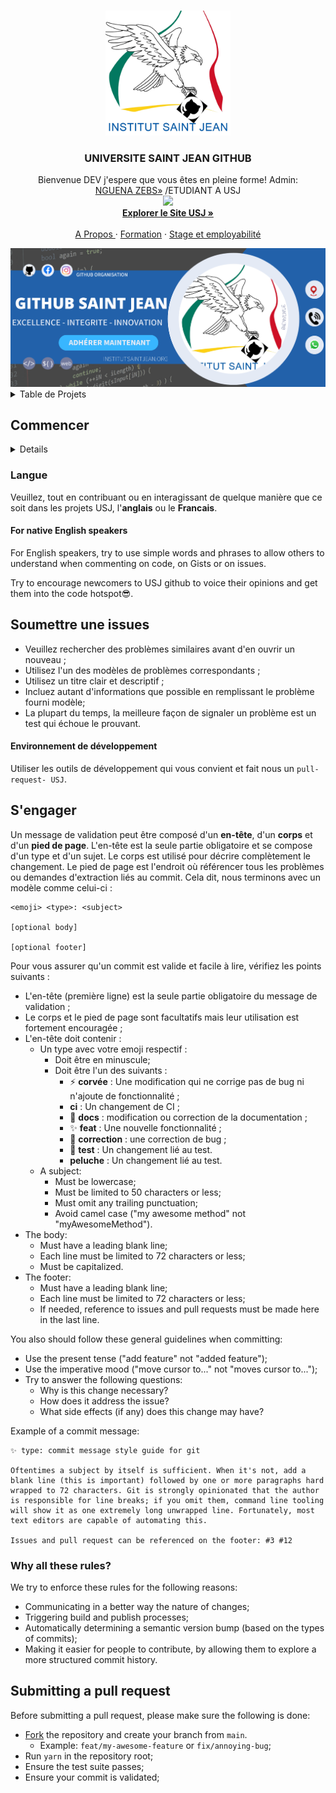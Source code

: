 <a name="readme-top"></a>

<!-- PROJECT LOGO DE USI @DEVZEBS-->
<br />
<div align="center">
   <a href="https://github.com/NGcodeX">
    <img src="https://github.com/UNIVERSITE-SAINT-JEAN/.github/blob/master/Ssfdsfans%20titre.png?raw=true" alt="Logo" width="200" height="200">
  </a>

  <h3 align="center">UNIVERSITE SAINT JEAN GITHUB</h3>

  <p align="center">
    Bienvenue DEV j'espere que vous êtes en pleine forme! Admin:<br> <a href="https://github.com/PILOTEZEBS">NGUENA ZEBS»</a> /ETUDIANT A USJ
    <br/>
    <a href="https://github.com/PILOTEZEBS"><img src="https://avatars.githubusercontent.com/u/94785948?v=4" width="64px"/></a><br>
    <a href="https://institutsaintjean.org/" target=_blank><strong>Explorer le Site USJ »</strong></a>
    <br />
    <br />
    <a href="https://institutsaintjean.org/a-propos/">A Propos </a>
    ·
    <a href="https://institutsaintjean.org/cycle-ingenieur/">Formation</a>
    ·
    <a href="https://institutsaintjean.org/stage-et-employabilite/">Stage et employabilité</a>
  </p>
</div>

<img src="https://github.com/UNIVERSITE-SAINT-JEAN/.github/blob/master/profile/Github%20Saint%20Jean.png?raw=true">

<!-- TABLE OF CONTENTS @DEVZEBS USJ-->
<details>
  <summary>Table de Projets</summary>
  <ol>
    <li>
      <a href="#about-the-project">Commencer</a>
      <ul>
        <li><a href="#built-with"></a></li>
      </ul>
    </li>
    <li>
      <a href="#getting-started"></a>
      <ul>
        <li><a href="#prerequisites"></a></li>
      </ul>
    </li>
    <ul>
    <li><a href="#roadmap">Pages</a></li>
    <li><a href="#contributing"></a></li>
    <li><a href="#contact">Contact</a></li>
    <li><a href="#acknowledgments"></a></li>
    </ul>
  </ol>
</details>


## Commencer
<details>
   Tout d'abord, nous tenons à vous remercier d'avoir pris le temps de contribuer et de faire de ce projet un meilleur projet !

Ici, nous avons un ensemble d'instructions et de lignes directrices pour réduire les malentendus et rendre le processus de contribution à `profile-USJ` aussi fluide que possible.

Nous espérons que ce guide rendra le processus de contribution clair et répondra à toutes vos questions.

</details>

### Langue

Veuillez, tout en contribuant ou en interagissant de quelque manière que ce soit dans les projets USJ,  l'**anglais** ou le **Francais**.

#### For native English speakers

For English speakers, try to use simple words and phrases to allow others to understand when commenting on code, on Gists or on issues.

Try to encourage newcomers to USJ github to voice their opinions and get them into the code hotspot😎.


## Soumettre une issues

- Veuillez rechercher des problèmes similaires avant d'en ouvrir un nouveau ;
- Utilisez l'un des modèles de problèmes correspondants ;
- Utilisez un titre clair et descriptif ;
- Incluez autant d'informations que possible en remplissant le problème fourni
  modèle;
- La plupart du temps, la meilleure façon de signaler un problème est un test qui échoue le prouvant.


#### Environnement de développement

Utiliser les outils de développement qui vous convient et fait nous un `pull-request- USJ`.

## S'engager

Un message de validation peut être composé d'un **en-tête**, d'un **corps** et d'un **pied de page**. L'en-tête est la seule partie obligatoire et se compose d'un type et d'un sujet. Le corps est utilisé pour décrire complètement le changement. Le pied de page est l'endroit où référencer tous les problèmes ou demandes d'extraction liés au commit. Cela dit, nous terminons avec un modèle comme celui-ci :

```
<emoji> <type>: <subject>

[optional body]

[optional footer]
```

Pour vous assurer qu'un commit est valide et facile à lire, vérifiez les points suivants :

- L'en-tête (première ligne) est la seule partie obligatoire du message de validation ;
- Le corps et le pied de page sont facultatifs mais leur utilisation est fortement encouragée ;
- L'en-tête doit contenir :
  - Un type avec votre emoji respectif :
    - Doit être en minuscule;
    - Doit être l'un des suivants :
      - ⚡ **corvée** : Une modification qui ne corrige pas de bug ni n'ajoute de fonctionnalité ;
      -    **ci** : Un changement de CI ;
      - 📖 **docs** : modification ou correction de la documentation ;
      - ✨ **feat** : Une nouvelle fonctionnalité ;
      - 🐛 **correction** : une correction de bug ;
      - 🤖 **test** : Un changement lié au test.
      -    **peluche** : Un changement lié au test.
  - A subject:
    - Must be lowercase;
    - Must be limited to 50 characters or less;
    - Must omit any trailing punctuation;
    - Avoid camel case ("my awesome method" not "myAwesomeMethod").
- The body:
  - Must have a leading blank line;
  - Each line must be limited to 72 characters or less;
  - Must be capitalized.
- The footer:
  - Must have a leading blank line;
  - Each line must be limited to 72 characters or less;
  - If needed, reference to issues and pull requests must be made here in the last line.

You also should follow these general guidelines when committing:

- Use the present tense ("add feature" not "added feature");
- Use the imperative mood ("move cursor to..." not "moves cursor to...");
- Try to answer the following questions:
  - Why is this change necessary?
  - How does it address the issue?
  - What side effects (if any) does this change may have?

Example of a commit message:

```
✨ type: commit message style guide for git

Oftentimes a subject by itself is sufficient. When it's not, add a
blank line (this is important) followed by one or more paragraphs hard
wrapped to 72 characters. Git is strongly opinionated that the author
is responsible for line breaks; if you omit them, command line tooling
will show it as one extremely long unwrapped line. Fortunately, most
text editors are capable of automating this.

Issues and pull request can be referenced on the footer: #3 #12
```

### Why all these rules?

We try to enforce these rules for the following reasons:

- Communicating in a better way the nature of changes;
- Triggering build and publish processes;
- Automatically determining a semantic version bump (based on the types of commits);
- Making it easier for people to contribute, by allowing them to explore a more structured commit history.

## Submitting a pull request

Before submitting a pull request, please make sure the following is done:

- [Fork](https://help.github.com/en/articles/fork-a-repo) the repository and create your branch from `main`.
  - Example: `feat/my-awesome-feature` or `fix/annoying-bug`;
- Run `yarn` in the repository root;
- Ensure the test suite passes;
- Ensure your commit is validated;

